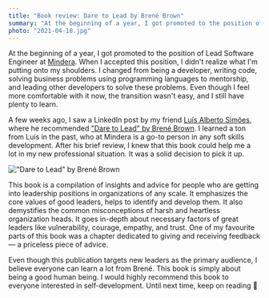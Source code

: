 ```yaml
---
title: "Book review: Dare to Lead by Brené Brown"
summary: "At the beginning of a year, I got promoted to the position of Lead Software Engineer at Mindera. When I accepted this position, I didn't realize what I am putting onto my shoulders. Even though I feel more comfortable with it now, the transition wasn't easy, and I still have plenty to learn."
photo: "2021-04-18.jpg"
---
```


At the beginning of a year, I got promoted to the position of Lead Software Engineer at [Mindera](https://mindera.com). When I accepted this position, I didn't realize what I'm putting onto my shoulders. I changed from being a developer, writing code, solving business problems using programming languages to mentorship, and leading other developers to solve these problems. Even though I feel more comfortable with it now, the transition wasn't easy, and I still have plenty to learn.

A few weeks ago, I saw a LinkedIn post by my friend [Luís Alberto Simões](https://www.linkedin.com/in/luisalbertosimoes/), where he recommended ["Dare to Lead" by Brené Brown](https://www.goodreads.com/book/show/40109367-dare-to-lead). I learned a ton from Luis in the past, who at Mindera is a go-to person in any soft skills development. After his brief review, I knew that this book could help me a lot in my new professional situation. It was a solid decision to pick it up.

!["Dare to Lead" by Brené Brown](/photos/2021-04-18-1.jpg)

This book is a compilation of insights and advice for people who are getting into leadership positions in organizations of any scale. It emphasizes the core values of good leaders, helps to identify and develop them. It also demystifies the common misconceptions of harsh and heartless organization heads. It goes in-depth about necessary factors of great leaders like vulnerability, courage, empathy, and trust. One of my favourite parts of this book was a chapter dedicated to giving and receiving feedback — a priceless piece of advice.

Even though this publication targets new leaders as the primary audience, I believe everyone can learn a lot from Brené. This book is simply about being a good human being. I would highly recommend this book to everyone interested in self-development. Until next time, keep on reading 👋
